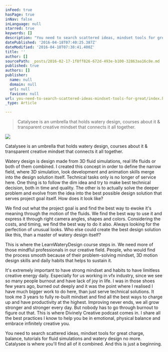 ```yaml
---
inFeed: true
hasPage: true
inNav: false
inLanguage: null
starred: true
keywords: []
description: "You need to search scattered ideas, mindset tools for great charge, balance, tutorials for fluid simulations and watery design no more. Catalysee is where you'll find all of it combined. And this is just a beginning. "
datePublished: '2016-04-18T07:40:25.387Z'
dateModified: '2016-04-18T07:38:41.400Z'
title: ''
author: []
sourcePath: _posts/2016-02-17-1f8ff826-672d-493e-b100-32863aa16c8e.md
published: true
authors: []
publisher:
  name: null
  domain: null
  url: null
  favicon: null
url: you-need-to-search-scattered-ideas-mindset-tools-for-great/index.html
_type: Article

---
```

> Catalysee is an umbrella that holds watery design, courses about it & transparent creative mindset that connects it all together. 

![](https://the-grid-user-content.s3-us-west-2.amazonaws.com/297856fa-d2fb-46fd-811e-d4f6574d5bbf.png)

Catalysee is an umbrella that holds watery design, courses about it & transparent creative mindset that connects it all together. 

Watery design is design made from 3D fluid simulations, real life fluids or both of them combined. I created this concept in order to define the narrow field, where 3D simulation, look development and animation skills merge into the design solution itself. Technical tasks only is no longer of service here. One thing is to follow the dim idea and try to make best technical decision, both in time and quality. The other is to actually solve the deeper problem and evolve from the idea into the best possible design solution that serves project goal itself. How does it look like?

We find out what the project goal is and find the best way to ewoke it's meaning through the motion of the fluids. We find the best way to use it and express it through right camera angles, shapes and colors. Considering the costs, and timing, we find the best way to do it also. Always looking for the perfection of unusual looks. Who else could create the best design solution like this, than a master of watery design itself? 

This is where the LearnWateryDesign course steps in. We need more of those mindflul professionals in our creative field. People, who would find the process smooth because of their problem-solving mindset, 3D motion design skills and daily habits that helps to sustain it.

It's extremely important to have strong mindset and habits to have limitless creative energy daily. Especially for us working in vfx industry, since we see so many people burnout and have lack of joy in life. I was in those shoes few years ago, burned out deeply and it was the point where I realised I have much bigger work to do here, than just serve technical solutions. It took me 3 years to fully re-built mindset and find all the best ways to charge up and have productivity at the highest. Improving never ends, we all grow stronger and stronger every day. But nobody has to go through burnout to figure out that. This is where Divinely Creative podcast comes in. I share all the best practices I know to help you be in emotional, physical balance and embrace infinitely creative you.

You need to search scattered ideas, mindset tools for great charge, balance, tutorials for fluid simulations and watery design no more. Catalysee is where you'll find all of it combined. And this is just a beginning.